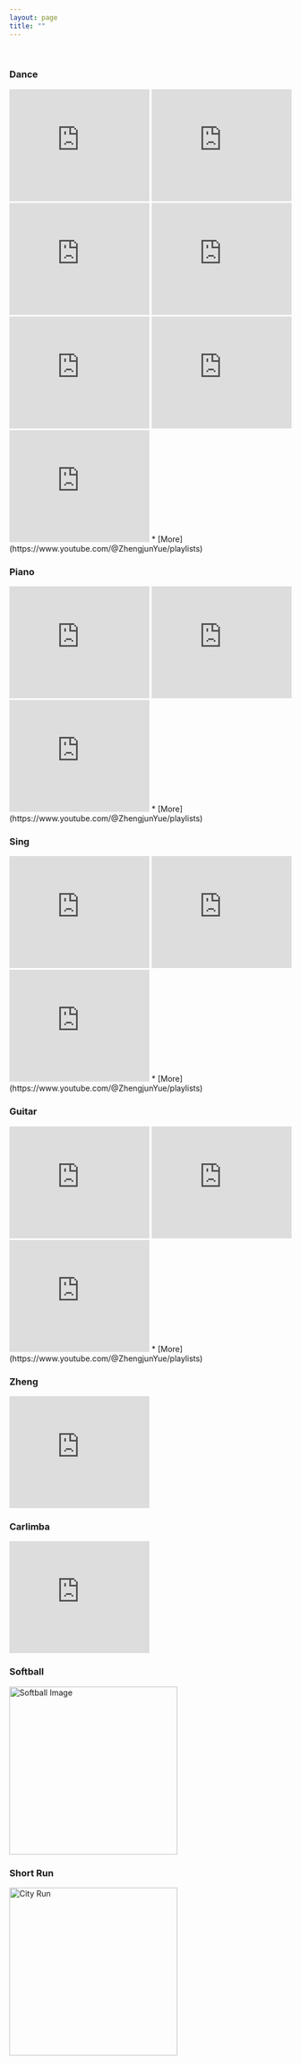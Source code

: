 ```yaml
---
layout: page
title: ""
---
```


<br>

### Dance ###

<iframe width="250" height="200" src="https://www.youtube.com/embed/q8lVAtdcMUo" frameborder="0" allowfullscreen></iframe>
<iframe width="250" height="200" src="https://www.youtube.com/embed/Gg2klWt8FvM" frameborder="0" allowfullscreen></iframe>
<iframe width="250" height="200" src="https://www.youtube.com/embed/_wEndDn07RI" frameborder="0" allowfullscreen></iframe>
<iframe width="250" height="200" src="https://www.youtube.com/embed/tCiECwqXbjA" frameborder="0" allowfullscreen></iframe>
<iframe width="250" height="200" src="https://www.youtube.com/embed/G2ehOpbG5RQ" frameborder="0" allowfullscreen></iframe>
<iframe width="250" height="200" src="https://www.youtube.com/embed/W5QMYGiGy84" frameborder="0" allowfullscreen></iframe>
<iframe width="250" height="200" src="https://www.youtube.com/embed/lcRlPS_DlAU" frameborder="0" allowfullscreen></iframe>
* [More](https://www.youtube.com/@ZhengjunYue/playlists)

### Piano ###
<iframe width="250" height="200" src="https://www.youtube.com/embed/hoxsdyBHJpA" frameborder="0" allowfullscreen></iframe>
<iframe width="250" height="200" src="https://www.youtube.com/embed/5vkNtODoJgc" frameborder="0" allowfullscreen></iframe>
<iframe width="250" height="200" src="https://www.youtube.com/embed/MtvK_xRNkk8" frameborder="0" allowfullscreen></iframe>
* [More](https://www.youtube.com/@ZhengjunYue/playlists)
     

### Sing ###
<iframe width="250" height="200" src="https://www.youtube.com/embed/s5iOwrDtQ5s" frameborder="0" allowfullscreen></iframe>
<iframe width="250" height="200" src="https://www.youtube.com/embed/739VzGQT6_I" frameborder="0" allowfullscreen></iframe>
<iframe width="250" height="200" src="https://www.youtube.com/embed/rYTFVVAMa58" frameborder="0" allowfullscreen></iframe>
* [More](https://www.youtube.com/@ZhengjunYue/playlists)



### Guitar ### 
<iframe width="250" height="200" src="https://www.youtube.com/embed/OBA_S-thtP0" frameborder="0" allowfullscreen></iframe>
<iframe width="250" height="200" src="https://www.youtube.com/embed/X2FUceTEtdk" frameborder="0" allowfullscreen></iframe>
<iframe width="250" height="200" src="https://www.youtube.com/embed/-xqpQ3Bcc8M" frameborder="0" allowfullscreen></iframe>
* [More](https://www.youtube.com/@ZhengjunYue/playlists)


### Zheng ### 
<iframe width="250" height="200" src="https://www.youtube.com/embed/r_ss9e5WAOk" frameborder="0" allowfullscreen></iframe>

### Carlimba ### 
<iframe width="250" height="200" src="https://www.youtube.com/embed/rfz8zNkNhZc" frameborder="0" allowfullscreen></iframe>

### Softball ###

<img src="files/images/Softball.JPG" alt="Softball Image" width="300" />


### Short Run ###

<img src="files/images/city-run.JPG" alt="City Run" width="300" />




